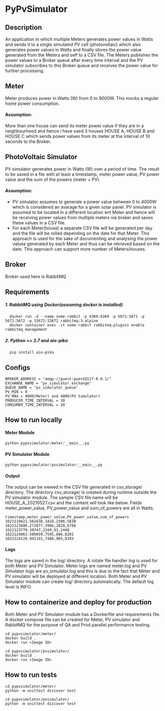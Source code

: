 # PyPvSimulator

## Description
An application in which multiple Meters generates power values in Watts and sends it to a single simulated PV cell (photovoltaic) which also generates power values in Watts and finally stores the power value generated from the Meters and self to a CSV file. The Meters publishes the power values to a Broker queue after every time interval and the PV simulator subscribes to this Broker queue and receives the power value for further processing.

## Meter
Meter produces power in Watts (W) from 0 to 9000W. This mocks a regular home power consumption.
#### Assumption: 
More than one house can send its meter power value if they are in a neighbourhood and hence i have used 3 houses HOUSE A, HOUSE B and HOUSE C which sends power values from its meter at the interval of 10 seconds to the Broker.

## PhotoVoltaic Simulator
PV simulator generates power in Watts (W) over a period of time. The result to be saved in a file with at least a timestamp, meter
power value, PV power value and the sum of the powers (meter + PV).
#### Assumption:
- PV simulator assumes to generate a power value between 0 to 4000W which is considered an avarage for a given solar panel. PV simulator is assumed to be located in a different location wrt Meter and hence will be receiving power values from multiple meters via broker and saves these values in a CSV file.
- For each Meter(house) a separate CSV file will be generated per day and the file will be rolled depending on the date for that Meter. This approach is used for the sake of documenting and analysing the power values generated by each Meter and thus can be retrieved based on the date. This approach can support more number of Meters/houses.

## Broker
Broker used here is RabbitMQ

## Requirements
##### 1. RabbitMQ using Docker(assuming docker is installed)
```
  docker run -d --name some-rabbit -p 4369:4369 -p 5671:5671 -p 5672:5672 -p 15672:15672 rabbitmq:3-alpine
  docker container exec -it some-rabbit rabbitmq-plugins enable rabbitmq_management
```
  
##### 2. Python >= 3.7 and aio-pika
```
  pip install aio-pika
```

## Configs
```
BROKER_ADDRESS = "amqp://guest:guest@127.0.0.1/"
EXCHANGE_NAME = "pv_simulator_exchange"
QUEUE_NAME = "pv_simulator_queue"
PV_MIN = 0
PV_MAX = 9000(Meter) and 4000(PV Simulator)
PRODUCER_TIME_INTERVAL = 10
CONSUMER_TIME_INTERVAL = 10
```

## How to run locally
#### Meter Module
```python
python pypvsimulator/meter/__main__.py
```
#### PV Simulator Module
```python
python pypvsimulator/pvsimulator/__main__.py
```

#### Output
The output can be viewed in the CSV file generated in csv_storage/ directory. The directory csv_storage/ is created during runtime outside the PV simulator module. The sample CSV file name will be HOUSE_A_20210527.csv and the content will look like below.
Fields meter_power_value, PV_power_value and sum_of_powers are all in Watts. 
```
timestamp,meter_power_value,PV_power_value,sum_of_powers
1622119421.561638,3434,2396,5830
1622123496.272077,3966,2820,6786
1622123770.39747,2349,91,2440
1622124063.509059,7595,606,8201
1622124126.941191,7488,905,8393
```


#### Logs
The logs are saved in the log/ directory. A rotate file handler log is used for both Meter and PV Simulator. Meter logs are named meter.log and PV Simulator logs are pv_simulator.log and this is due to the fact that Meter and PV simulator will be deployed at different location. Both Meter and PV Simulator module can create log/ directory automatically. The default log level is INFO.

## How to containerize and deploy for production
Both Meter and PV Simulator module has a Dockerfile and requirements file. A docker compose file can be created for Meter, PV simulator and RabbitMQ for the purpose of QA and Prod parallel performance testing.

```
cd pypvsimulator/meter/
docker build .
docker run <Image ID>

cd pypvsimulator/pvsimulator/
docker build .
docker run <Image ID>
```

## How to run tests
```
cd pypvsimulator/meter/
python -m unittest discover test

cd pypvsimulator/pvsimulator/
python -m unittest discover test
```
 
